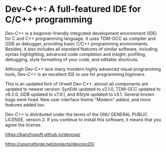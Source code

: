 ﻿Dev-C++: A full-featured IDE for C/C++ programming
================================================

Dev-C++ is a beginner-friendly integrated development environment (IDE) for C and C++ programming language. It uses TDM-GCC as compiler and GDB as debugger, providing basic C/C++ programming environments. Besides, it also includes all standard features of similar software, including syntax highlighting, advanced code completion and insight, profiling, debugging, style formatting of your code, and editable shortcuts. 

Although Dev-C++ lack many mordern highly advanced visual programming tools, Dev-C++ is an excellent IDE to use for programming biginners.

This is an updated fork of Orwell Dev-C++, almost all components are updated to newest version: SynEdit updated to v2.1.0, TDM-GCC updated to v9.2.0, GDB updated to v7.9.1, and AStyle updated to v3.1. Several known bugs were fixed. New user interface theme "Modern" added, and more features added too.

Dev-C++ is distributed under the terms of the GNU GENERAL PUBLIC LICENSE, version 2. If you continue to install this software, it means that you agree the license.

https://banzhusoft.github.io/devcpp/

https://sourceforge.net/projects/devcpp20/


